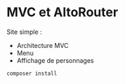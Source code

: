 # MVC et AltoRouter

Site simple :
- Architecture MVC
- Menu
- Affichage de personnages

```git
composer install
```

